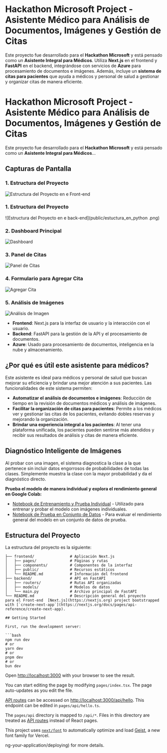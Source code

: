 # Hackathon Microsoft Project - Asistente Médico para Análisis de Documentos, Imágenes y Gestión de Citas

Este proyecto fue desarrollado para el **Hackathon Microsoft** y está pensado como un **Asistente Integral para Médicos**. Utiliza **Next.js** en el frontend y **FastAPI** en el backend, integrándose con servicios de **Azure** para procesamiento de documentos e imágenes. Además, incluye un **sistema de citas para pacientes** que ayuda a médicos y personal de salud a gestionar y organizar citas de manera eficiente.

# Hackathon Microsoft Project - Asistente Médico para Análisis de Documentos, Imágenes y Gestión de Citas

Este proyecto fue desarrollado para el **Hackathon Microsoft** y está pensado como un **Asistente Integral para Médicos**...

## Capturas de Pantalla

### 1. Estructura del Proyecto
![Estructura del Proyecto en e Front-end](public/Estructura_del_proyecto.png)

### 1. Estructura del Proyecto
![Estructura del Proyecto en e back-end](public/estuctura_en_python .png)

### 2. Dashboard Principal
![Dashboard](public/dasboard.png)

### 3. Panel de Citas
![Panel de Citas](public/citas.png)

### 4. Formulario para Agregar Cita
![Agregar Cita](public/agregarcita.png)

### 5. Análisis de Imágenes
![Análisis de Imagen](public/imagenmodel.png)

- **Frontend**: Next.js para la interfaz de usuario y la interacción con el usuario.
- **Backend**: FastAPI para la gestión de la API y el procesamiento de documentos.
- **Azure**: Usado para procesamiento de documentos, inteligencia en la nube y almacenamiento.

<!-- Añade una captura de pantalla de la estructura de carpetas -->

## ¿Por qué es útil este asistente para médicos?

Este asistente es ideal para médicos y personal de salud que buscan mejorar su eficiencia y brindar una mejor atención a sus pacientes. Las funcionalidades de este sistema permiten:

- **Automatizar el análisis de documentos e imágenes**: Reducción de tiempo en la revisión de documentos médicos y análisis de imágenes.
- **Facilitar la organización de citas para pacientes**: Permite a los médicos ver y gestionar las citas de los pacientes, evitando dobles reservas y mejorando la organización.
- **Brindar una experiencia integral a los pacientes**: Al tener una plataforma unificada, los pacientes pueden sentirse más atendidos y recibir sus resultados de análisis y citas de manera eficiente.


## Diagnóstico Inteligente de Imágenes

Al probar con una imagen, el sistema diagnostica la clase a la que pertenece sin incluir datos engorrosos de probabilidades de todas las clases. Simplemente muestra la clase con la mayor probabilidad y da el diagnóstico directo.

**Prueba el modelo de manera individual y explora el rendimiento general en Google Colab:**

- [Notebook de Entrenamiento y Prueba Individual](https://colab.research.google.com/drive/1hUWIMh6RGnSzpt2-6tAZikKf7DUKLUi5?usp=sharing) - Utilizado para entrenar y probar el modelo con imágenes individuales.
- [Notebook de Prueba en Conjunto de Datos](https://colab.research.google.com/drive/1J1bFDwqymnF98QYRxbeHLJI0SoPdVO6G?usp=sharing) - Para evaluar el rendimiento general del modelo en un conjunto de datos de prueba.


## Estructura del Proyecto

La estructura del proyecto es la siguiente:

```plaintext
├── frontend/                # Aplicación Next.js
│   ├── pages/               # Páginas y rutas
│   ├── components/          # Componentes de la interfaz
│   ├── public/              # Recursos estáticos
│   └── README.md            # Información del frontend
├── backend/                 # API en FastAPI
│   ├── routers/             # Rutas API organizadas
│   ├── models/              # Modelos de datos
│   └── main.py              # Archivo principal de FastAPI
└── README.md                # Descripción general del proyecto
para el Front-end  [Next.js](https://nextjs.org) project bootstrapped with [`create-next-app`](https://nextjs.org/docs/pages/api-reference/create-next-app).

## Getting Started

First, run the development server:

```bash
npm run dev
# or
yarn dev
# or
pnpm dev
# or
bun dev
```

Open [http://localhost:3000](http://localhost:3000) with your browser to see the result.

You can start editing the page by modifying `pages/index.tsx`. The page auto-updates as you edit the file.

[API routes](https://nextjs.org/docs/pages/building-your-application/routing/api-routes) can be accessed on [http://localhost:3000/api/hello](http://localhost:3000/api/hello). This endpoint can be edited in `pages/api/hello.ts`.

The `pages/api` directory is mapped to `/api/*`. Files in this directory are treated as [API routes](https://nextjs.org/docs/pages/building-your-application/routing/api-routes) instead of React pages.

This project uses [`next/font`](https://nextjs.org/docs/pages/building-your-application/optimizing/fonts) to automatically optimize and load [Geist](https://vercel.com/font), a new font family for Vercel.

ng-your-application/deploying) for more details.

